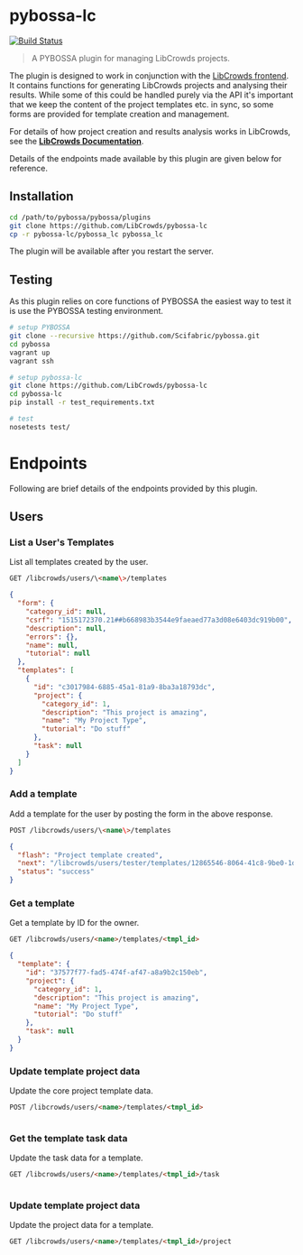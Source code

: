 # pybossa-lc

[![Build Status](https://travis-ci.org/LibCrowds/pybossa-lc.svg?branch=master)](https://travis-ci.org/LibCrowds/pybossa-lc)

> A PYBOSSA plugin for managing LibCrowds projects.

The plugin is designed to work in conjunction with the
[LibCrowds frontend](https://github.com/LibCrowds/libcrowds). It contains
functions for generating LibCrowds projects and analysing their results. While
some of this could be handled purely via the API it's important that we keep
the content of the project templates etc. in sync, so some forms are provided
for template creation and management.

For details of how project creation and results analysis works in LibCrowds,
see the [**LibCrowds Documentation**](https://docs.libcrowds.com).

Details of the endpoints made available by this plugin are given below for
reference.

## Installation

``` bash
cd /path/to/pybossa/pybossa/plugins
git clone https://github.com/LibCrowds/pybossa-lc
cp -r pybossa-lc/pybossa_lc pybossa_lc
```

The plugin will be available after you restart the server.

## Testing

As this plugin relies on core functions of PYBOSSA the easiest way to test
it is use the PYBOSSA testing environment.

``` bash
# setup PYBOSSA
git clone --recursive https://github.com/Scifabric/pybossa.git
cd pybossa
vagrant up
vagrant ssh

# setup pybossa-lc
git clone https://github.com/LibCrowds/pybossa-lc
cd pybossa-lc
pip install -r test_requirements.txt

# test
nosetests test/
```

# Endpoints

Following are brief details of the endpoints provided by this plugin.

## Users

### List a User's Templates

List all templates created by the user.

```html
GET /libcrowds/users/\<name\>/templates
```

```json
{
  "form": {
    "category_id": null,
    "csrf": "1515172370.21##b668983b3544e9faeaed77a3d08e6403dc919b00",
    "description": null,
    "errors": {},
    "name": null,
    "tutorial": null
  },
  "templates": [
    {
      "id": "c3017984-6885-45a1-81a9-8ba3a18793dc",
      "project": {
        "category_id": 1,
        "description": "This project is amazing",
        "name": "My Project Type",
        "tutorial": "Do stuff"
      },
      "task": null
    }
  ]
}
```

### Add a template

Add a template for the user by posting the form in the above response.

```html
POST /libcrowds/users/\<name\>/templates
```

```json
{
  "flash": "Project template created",
  "next": "/libcrowds/users/tester/templates/12865546-8064-41c8-9be0-1d4f9b5a3182",
  "status": "success"
}
```

### Get a template

Get a template by ID for the owner.

```html
GET /libcrowds/users/<name>/templates/<tmpl_id>
```

```json
{
  "template": {
    "id": "37577f77-fad5-474f-af47-a8a9b2c150eb",
    "project": {
      "category_id": 1,
      "description": "This project is amazing",
      "name": "My Project Type",
      "tutorial": "Do stuff"
    },
    "task": null
  }
}
```

### Update template project data

Update the core project template data.

```html
POST /libcrowds/users/<name>/templates/<tmpl_id>
```

```json

```


### Get the template task data

Update the task data for a template.

```html
GET /libcrowds/users/<name>/templates/<tmpl_id>/task
```

```json

```

### Update template project data

Update the project data for a template.

```html
GET /libcrowds/users/<name>/templates/<tmpl_id>/project
```

```json

```
